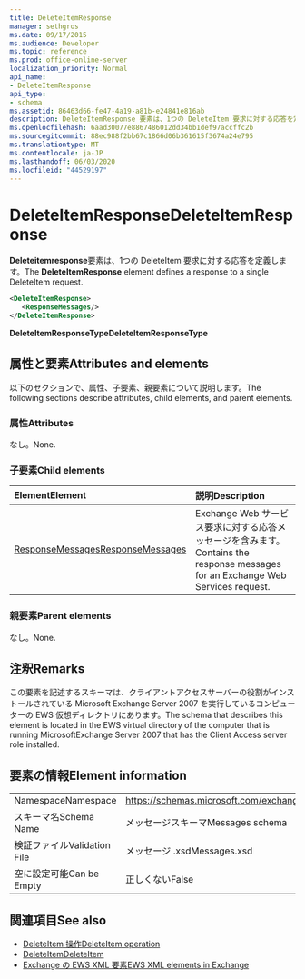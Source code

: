 ```yaml
---
title: DeleteItemResponse
manager: sethgros
ms.date: 09/17/2015
ms.audience: Developer
ms.topic: reference
ms.prod: office-online-server
localization_priority: Normal
api_name:
- DeleteItemResponse
api_type:
- schema
ms.assetid: 86463d66-fe47-4a19-a81b-e24841e816ab
description: DeleteItemResponse 要素は、1つの DeleteItem 要求に対する応答を定義します。
ms.openlocfilehash: 6aad30077e8867486012dd34bb1def97accffc2b
ms.sourcegitcommit: 88ec988f2bb67c1866d06b361615f3674a24e795
ms.translationtype: MT
ms.contentlocale: ja-JP
ms.lasthandoff: 06/03/2020
ms.locfileid: "44529197"
---
```

# <a name="deleteitemresponse"></a><span data-ttu-id="89169-103">DeleteItemResponse</span><span class="sxs-lookup"><span data-stu-id="89169-103">DeleteItemResponse</span></span>

<span data-ttu-id="89169-104">**Deleteitemresponse**要素は、1つの DeleteItem 要求に対する応答を定義します。</span><span class="sxs-lookup"><span data-stu-id="89169-104">The **DeleteItemResponse** element defines a response to a single DeleteItem request.</span></span> 
  
```xml
<DeleteItemResponse>
   <ResponseMessages/>
</DeleteItemResponse>
```

 <span data-ttu-id="89169-105">**DeleteItemResponseType**</span><span class="sxs-lookup"><span data-stu-id="89169-105">**DeleteItemResponseType**</span></span>
## <a name="attributes-and-elements"></a><span data-ttu-id="89169-106">属性と要素</span><span class="sxs-lookup"><span data-stu-id="89169-106">Attributes and elements</span></span>

<span data-ttu-id="89169-107">以下のセクションで、属性、子要素、親要素について説明します。</span><span class="sxs-lookup"><span data-stu-id="89169-107">The following sections describe attributes, child elements, and parent elements.</span></span>
  
### <a name="attributes"></a><span data-ttu-id="89169-108">属性</span><span class="sxs-lookup"><span data-stu-id="89169-108">Attributes</span></span>

<span data-ttu-id="89169-109">なし。</span><span class="sxs-lookup"><span data-stu-id="89169-109">None.</span></span>
  
### <a name="child-elements"></a><span data-ttu-id="89169-110">子要素</span><span class="sxs-lookup"><span data-stu-id="89169-110">Child elements</span></span>

|<span data-ttu-id="89169-111">**Element**</span><span class="sxs-lookup"><span data-stu-id="89169-111">**Element**</span></span>|<span data-ttu-id="89169-112">**説明**</span><span class="sxs-lookup"><span data-stu-id="89169-112">**Description**</span></span>|
|:-----|:-----|
|[<span data-ttu-id="89169-113">ResponseMessages</span><span class="sxs-lookup"><span data-stu-id="89169-113">ResponseMessages</span></span>](responsemessages.md) <br/> |<span data-ttu-id="89169-114">Exchange Web サービス要求に対する応答メッセージを含みます。</span><span class="sxs-lookup"><span data-stu-id="89169-114">Contains the response messages for an Exchange Web Services request.</span></span>  <br/> |
   
### <a name="parent-elements"></a><span data-ttu-id="89169-115">親要素</span><span class="sxs-lookup"><span data-stu-id="89169-115">Parent elements</span></span>

<span data-ttu-id="89169-116">なし。</span><span class="sxs-lookup"><span data-stu-id="89169-116">None.</span></span>
  
## <a name="remarks"></a><span data-ttu-id="89169-117">注釈</span><span class="sxs-lookup"><span data-stu-id="89169-117">Remarks</span></span>

<span data-ttu-id="89169-118">この要素を記述するスキーマは、クライアントアクセスサーバーの役割がインストールされている Microsoft Exchange Server 2007 を実行しているコンピューターの EWS 仮想ディレクトリにあります。</span><span class="sxs-lookup"><span data-stu-id="89169-118">The schema that describes this element is located in the EWS virtual directory of the computer that is running MicrosoftExchange Server 2007 that has the Client Access server role installed.</span></span>
  
## <a name="element-information"></a><span data-ttu-id="89169-119">要素の情報</span><span class="sxs-lookup"><span data-stu-id="89169-119">Element information</span></span>

|||
|:-----|:-----|
|<span data-ttu-id="89169-120">Namespace</span><span class="sxs-lookup"><span data-stu-id="89169-120">Namespace</span></span>  <br/> |https://schemas.microsoft.com/exchange/services/2006/messages  <br/> |
|<span data-ttu-id="89169-121">スキーマ名</span><span class="sxs-lookup"><span data-stu-id="89169-121">Schema Name</span></span>  <br/> |<span data-ttu-id="89169-122">メッセージスキーマ</span><span class="sxs-lookup"><span data-stu-id="89169-122">Messages schema</span></span>  <br/> |
|<span data-ttu-id="89169-123">検証ファイル</span><span class="sxs-lookup"><span data-stu-id="89169-123">Validation File</span></span>  <br/> |<span data-ttu-id="89169-124">メッセージ .xsd</span><span class="sxs-lookup"><span data-stu-id="89169-124">Messages.xsd</span></span>  <br/> |
|<span data-ttu-id="89169-125">空に設定可能</span><span class="sxs-lookup"><span data-stu-id="89169-125">Can be Empty</span></span>  <br/> |<span data-ttu-id="89169-126">正しくない</span><span class="sxs-lookup"><span data-stu-id="89169-126">False</span></span>  <br/> |
   
## <a name="see-also"></a><span data-ttu-id="89169-127">関連項目</span><span class="sxs-lookup"><span data-stu-id="89169-127">See also</span></span>

- [<span data-ttu-id="89169-128">DeleteItem 操作</span><span class="sxs-lookup"><span data-stu-id="89169-128">DeleteItem operation</span></span>](deleteitem-operation.md)  
- [<span data-ttu-id="89169-129">DeleteItem</span><span class="sxs-lookup"><span data-stu-id="89169-129">DeleteItem</span></span>](deleteitem.md)
- [<span data-ttu-id="89169-130">Exchange の EWS XML 要素</span><span class="sxs-lookup"><span data-stu-id="89169-130">EWS XML elements in Exchange</span></span>](ews-xml-elements-in-exchange.md)


